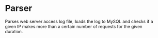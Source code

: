 # Parser
Parses web server access log file, loads the log to MySQL and checks if a given IP makes more than a certain number of requests for the given duration.
